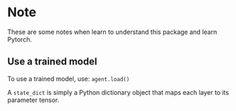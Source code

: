 # Note

These are some notes when learn to understand this package and learn Pytorch.

## Use a trained model
   To use a trained model, use: `agent.load()`

   A `state_dict` is simply a Python dictionary object that maps each layer to its parameter tensor.